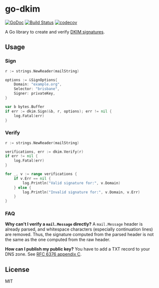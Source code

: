 # go-dkim

[![GoDoc](https://godoc.org/github.com/emersion/go-dkim?status.svg)](https://godoc.org/github.com/emersion/go-dkim)
[![Build Status](https://travis-ci.org/emersion/go-dkim.svg?branch=master)](https://travis-ci.org/emersion/go-dkim)
[![codecov](https://codecov.io/gh/emersion/go-dkim/branch/master/graph/badge.svg)](https://codecov.io/gh/emersion/go-dkim)

A Go library to create and verify [DKIM signatures](https://tools.ietf.org/html/rfc6376).

## Usage

### Sign

```go
r := strings.NewReader(mailString)

options := &SignOptions{
	Domain: "example.org",
	Selector: "brisbane",
	Signer: privateKey,
}

var b bytes.Buffer
if err := dkim.Sign(&b, r, options); err != nil {
	log.Fatal(err)
}
```

### Verify

```go
r := strings.NewReader(mailString)

verifications, err := dkim.Verify(r)
if err != nil {
	log.Fatal(err)
}

for _, v := range verifications {
	if v.Err == nil {
		log.Println("Valid signature for:", v.Domain)
	} else {
		log.Println("Invalid signature for:", v.Domain, v.Err)
	}
}
```

### FAQ

**Why can't I verify a `mail.Message` directly?** A `mail.Message` header is
already parsed, and whitespace characters (especially continuation lines) are
removed. Thus, the signature computed from the parsed header is not the same as
the one computed from the raw header.

**How can I publish my public key?** You have to add a TXT record to your DNS
zone. See [RFC 6376 appendix C](https://tools.ietf.org/html/rfc6376#appendix-C).

## License

MIT
